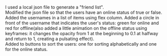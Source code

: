 I used a local json file to generate a "friend list".  
Modified the json file so that the users have an online status of true or false.  
Added the usernames in a list of items using flex column.
Added a circle in front of the username that indicates the user's status: green for online and red for offline(also added a little animation on the offline status using keyframes: it changes the opacity from 1 at the beginning to 0.1 at halfway and return to 1, creating a pulsating effect).  
Added to buttons to sort the users: one for sorting alphabetically and one for the online status.

